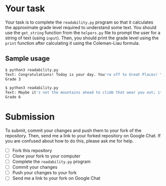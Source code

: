 # Your task

Your task is to complete the `readability.py` program so that it calculates the approximate grade level required to understand some text. You should use the `get_string` function from the `helpers.py` file to prompt the user for a string of text (using `input`). Then, you should print the grade level using the `print` function after calculating it using the Coleman-Liau formula.

## Sample usage

```bash
$ python3 readability.py
Text: Congratulations! Today is your day. You're off to Great Places! You're off and away!
Grade 3
```

```bash
$ python3 readability.py
Text: Maybe it's not the mountains ahead to climb that wear you out; it's the pebble in your shoe.
Grade 6
```

# Submission

To submit, commit your changes and push them to your fork of the repository. Then, send me a link to your forked repository on Google Chat. If you are confused about how to do this, please ask me for help.

- [ ] Fork this repository
- [ ] Clone your fork to your computer
- [ ] Complete the `readability.py` program
- [ ] Commit your changes
- [ ] Push your changes to your fork
- [ ] Send me a link to your fork on Google Chat
